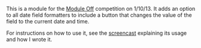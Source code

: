 This is a module for the [Module Off][moduleoff] competition on 1/10/13. It
adds an option to all date field formatters to include a button that changes
the value of the field to the current date and time.

For instructions on how to use it, see the [screencast][screencast] explaining
its usage and how I wrote it.

[moduleoff]: http://moduleoff.com/contest/add-link-every-article-node-updates-date-field-today-using-ajax
[screencast]: http://www.youtube.com/watch?v=SPuj2pqEq7Q
